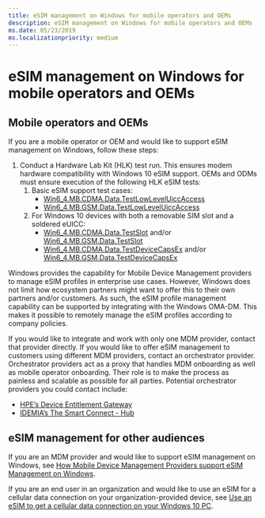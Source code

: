 ```yaml
---
title: eSIM management on Windows for mobile operators and OEMs
description: eSIM management on Windows for mobile operators and OEMs
ms.date: 05/23/2019
ms.localizationpriority: medium
---
```


# eSIM management on Windows for mobile operators and OEMs

## Mobile operators and OEMs

If you are a mobile operator or OEM and would like to support eSIM management on Windows, follow these steps:

1. Conduct a Hardware Lab Kit (HLK) test run. This ensures modem hardware compatibility with Windows 10 eSIM support. OEMs and ODMs must ensure execution of the following HLK eSIM tests:
    1. Basic eSIM support test cases:
        - [Win6_4.MB.CDMA.Data.TestLowLevelUiccAccess](/windows-hardware/test/hlk/testref/f27c8d81-7e2b-49d1-be4c-614bf62f003c)
        - [Win6_4.MB.GSM.Data.TestLowLevelUiccAccess](/windows-hardware/test/hlk/testref/104db926-5cc4-47ad-a7d0-ff476b0f57a1)
    2. For Windows 10 devices with both a removable SIM slot and a soldered eUICC:
        - [Win6_4.MB.CDMA.Data.TestSlot](/windows-hardware/test/hlk/testref/049a0532-3d58-49aa-ac3d-2a9b8aab24a7) and/or [Win6_4.MB.GSM.Data.TestSlot](/windows-hardware/test/hlk/testref/defddebe-cc40-4d6f-9b0c-ca5ca9a1cb4d)
        - [Win6_4.MB.CDMA.Data.TestDeviceCapsEx](/windows-hardware/test/hlk/testref/e4ec5199-0841-4864-ac17-b6b71f81cdf3) and/or [Win6_4.MB.GSM.Data.TestDeviceCapsEx](/windows-hardware/test/hlk/testref/75c812d5-8c7d-4589-8336-7d72f2feb987)

Windows provides the capability for Mobile Device Management providers to manage eSIM profiles in enterprise use cases. However, Windows does not limit how ecosystem partners might want to offer this to their own partners and/or customers. As such, the eSIM profile management capability can be supported by integrating with the Windows OMA-DM. This makes it possible to remotely manage the eSIM profiles according to company policies.

If you would like to integrate and work with only one MDM provider, contact that provider directly. If you would like to offer eSIM management to customers using different MDM providers, contact an orchestrator provider. Orchestrator providers act as a proxy that handles MDM onboarding as well as mobile operator onboarding. Their role is to make the process as painless and scalable as possible for all parties. Potential orchestrator providers you could contact include:
* [HPE’s Device Entitlement Gateway](https://www.hpe.com/emea_europe/en/solutions/digital-communications-services.html)
* [IDEMIA’s The Smart Connect - Hub](https://www.idemia.com/smart-connect-hub)

## eSIM management for other audiences

If you are an MDM provider and would like to support eSIM management on Windows, see [How Mobile Device Management Providers support eSIM Management on Windows](/windows/client-management/mdm/esim-enterprise-management).

If you are an end user in an organization and would like to use an eSIM for a cellular data connection on your organization-provided device, see [Use an eSIM to get a cellular data connection on your Windows 10 PC](https://support.microsoft.com/help/4020763/windows-10-use-esim-for-cellular-data).
